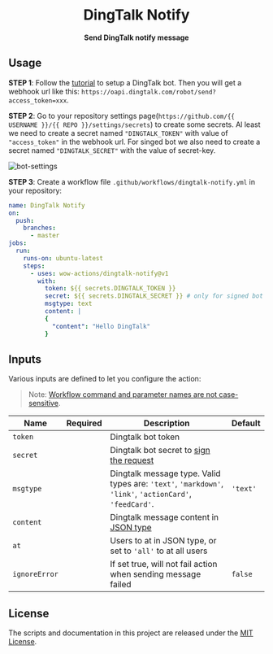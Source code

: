 <h1 align="center">DingTalk Notify</h1>
<p align="center"><strong>Send DingTalk notify message</strong></p>

## Usage

**STEP 1**: Follow the [tutorial](https://developers.dingtalk.com/document/robots/custom-robot-access) to setup a DingTalk bot. Then you will get a webhook url like this: `https://oapi.dingtalk.com/robot/send?access_token=xxx`.

**STEP 2**: Go to your repository settings page(`https://github.com/{{ USERNAME }}/{{ REPO }}/settings/secrets`) to create some secrets. Al least we need to create a secret named `"DINGTALK_TOKEN"` with value of `"access_token"` in the webhook url. For singed bot we also need to create a secret named `"DINGTALK_SECRET"` with the value of secret-key.

![bot-settings](https://github.com/wow-actions/dingtalk-notify/blob/master/screenshots/bot-settings.jpg?raw=true)

**STEP 3**: Create a workflow file `.github/workflows/dingtalk-notify.yml` in your repository:

```yml
name: DingTalk Notify
on:
  push:
    branches:
      - master
jobs:
  run:
    runs-on: ubuntu-latest
    steps:
      - uses: wow-actions/dingtalk-notify@v1
        with:
          token: ${{ secrets.DINGTALK_TOKEN }}
          secret: ${{ secrets.DINGTALK_SECRET }} # only for signed bot
          msgtype: text
          content: |
          {
            "content": "Hello DingTalk"
          }
```

## Inputs

Various inputs are defined to let you configure the action:

> Note: [Workflow command and parameter names are not case-sensitive](https://docs.github.com/en/free-pro-team@latest/actions/reference/workflow-commands-for-github-actions#about-workflow-commands).

| Name | Required | Description | Default |
| --- | --- | --- | --- |
| `token` |  | Dingtalk bot token |  |
| `secret` |  | Dingtalk bot secret to [sign the request](https://developers.dingtalk.com/document/robots/customize-robot-security-settings) |  |
| `msgtype` |  | Dingtalk message type. Valid types are: `'text'`, `'markdown'`, `'link'`, `'actionCard'`, `'feedCard'`. | `'text'` |
| `content` |  | Dingtalk message content in [JSON type](https://developers.dingtalk.com/document/robots/custom-robot-access) |  |
| `at` |  | Users to at in JSON type, or set to `'all'` to at all users |  |
| `ignoreError` |  | If set true, will not fail action when sending message failed | `false` |

## License

The scripts and documentation in this project are released under the [MIT License](LICENSE).
